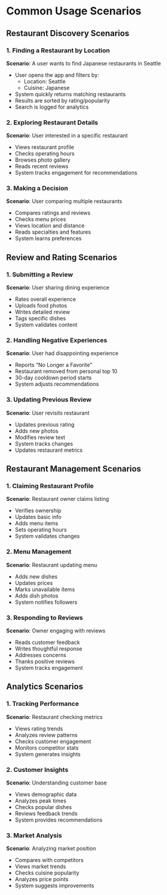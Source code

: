 # Common Usage Scenarios

## Restaurant Discovery Scenarios

### 1. Finding a Restaurant by Location

**Scenario**: A user wants to find Japanese restaurants in Seattle

- User opens the app and filters by:
    - Location: Seattle
    - Cuisine: Japanese
- System quickly returns matching restaurants
- Results are sorted by rating/popularity
- Search is logged for analytics

### 2. Exploring Restaurant Details

**Scenario**: User interested in a specific restaurant

- Views restaurant profile
- Checks operating hours
- Browses photo gallery
- Reads recent reviews
- System tracks engagement for recommendations

### 3. Making a Decision

**Scenario**: User comparing multiple restaurants

- Compares ratings and reviews
- Checks menu prices
- Views location and distance
- Reads specialties and features
- System learns preferences

## Review and Rating Scenarios

### 1. Submitting a Review

**Scenario**: User sharing dining experience

- Rates overall experience
- Uploads food photos
- Writes detailed review
- Tags specific dishes
- System validates content

### 2. Handling Negative Experiences

**Scenario**: User had disappointing experience

- Reports "No Longer a Favorite"
- Restaurant removed from personal top 10
- 30-day cooldown period starts
- System adjusts recommendations

### 3. Updating Previous Review

**Scenario**: User revisits restaurant

- Updates previous rating
- Adds new photos
- Modifies review text
- System tracks changes
- Updates restaurant metrics

## Restaurant Management Scenarios

### 1. Claiming Restaurant Profile

**Scenario**: Restaurant owner claims listing

- Verifies ownership
- Updates basic info
- Adds menu items
- Sets operating hours
- System validates changes

### 2. Menu Management

**Scenario**: Restaurant updating menu

- Adds new dishes
- Updates prices
- Marks unavailable items
- Adds dish photos
- System notifies followers

### 3. Responding to Reviews

**Scenario**: Owner engaging with reviews

- Reads customer feedback
- Writes thoughtful response
- Addresses concerns
- Thanks positive reviews
- System tracks engagement

## Analytics Scenarios

### 1. Tracking Performance

**Scenario**: Restaurant checking metrics

- Views rating trends
- Analyzes review patterns
- Checks customer engagement
- Monitors competitor stats
- System generates insights

### 2. Customer Insights

**Scenario**: Understanding customer base

- Views demographic data
- Analyzes peak times
- Checks popular dishes
- Reviews feedback trends
- System provides recommendations

### 3. Market Analysis

**Scenario**: Analyzing market position

- Compares with competitors
- Views market trends
- Checks cuisine popularity
- Analyzes price points
- System suggests improvements
